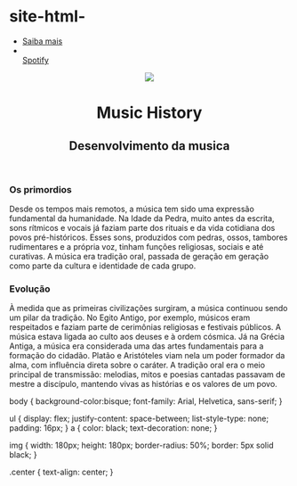 # site-html-<!DOCTYPE html>
<html lang="en">
<head>
    <meta charset="UTF-8">
    <meta name="viewport" content="width=device-width, initial-scale=1.0">
    <title>Site front-end</title>
    <link rel="stylesheet" href="index.css">
</head>
<body>
    <nav>
        <ul>
            <li>
                <a href="https://pt.quizur.com/quiz/qual-e-seu-estilo-musical-3Wcj">Saiba mais</a>
                <li>
                </li>
                <a href="https://open.spotify.com/intl-pt">Spotify</a>
            </li>
        </ul>
    </nav>
     <header>
<div class="center">
<img src="./img/734-7342989_logos-de-musica-png-png-download-musica-png.png">

</div>
<h1>Music History</h1>
<h2>Desenvolvimento da musica</h2>
    </header>
    <main>
        <section>
            <h3>
                Os primordios
            </h3>
            <p>
                Desde os tempos mais remotos, a música tem sido uma expressão fundamental da humanidade.
                 Na Idade da Pedra, muito antes da escrita, sons rítmicos e vocais já faziam parte dos
                  rituais e da vida cotidiana dos povos pré-históricos. Esses sons, produzidos com pedras,
                   ossos, tambores rudimentares e a própria voz, tinham funções religiosas, sociais e até
                    curativas. A música era tradição oral, passada de geração em geração como parte da
                     cultura e identidade de cada grupo.
            </p>
        </section>
        <section>
            <h3>
                Evolução
            </h3>
            <p>
                À medida que as primeiras civilizações surgiram, a
                 música continuou sendo um pilar da tradição. No Egito
                  Antigo, por exemplo, músicos eram respeitados e faziam
                   parte de cerimônias religiosas e festivais públicos.
                   A música estava ligada ao culto aos deuses e à ordem 
                   cósmica. Já na Grécia Antiga, a música era considerada
                    uma das artes fundamentais para a formação do cidadão. Platão 
                    e Aristóteles viam nela um poder formador da alma, com influência 
                    direta sobre o caráter. A tradição oral era o meio principal de
                     transmissão: melodias, mitos e poesias cantadas passavam de 
                     mestre a discípulo, mantendo vivas as histórias e os valores de um povo.
        </section>
    </main>
</body>
</html>

body {
    background-color:bisque;
    font-family: Arial, Helvetica, sans-serif;
}


ul {
    display: flex;
    justify-content: space-between;
    list-style-type: none;
    padding: 16px;
}
a {
    color: black;
    text-decoration: none;
}

img {
    width: 180px;
    height: 180px;
    border-radius: 50%;
    border: 5px solid black;
}

.center {
    text-align: center;
}
